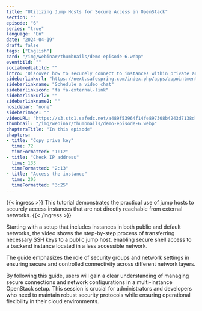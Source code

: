 ```yaml
---
title: "Utilizing Jump Hosts for Secure Access in OpenStack"
section: ""
episode: "6"
series: "true"
language: "En"
date: "2024-04-19"
draft: false
tags: ["English"]
card: "/img/webinar/thumbnails/demo-episode-6.webp"
eventbild: ""
socialmediabild: ""
intro: 'Discover how to securely connect to instances within private and default networks using jump hosts in the OpenStack environment.'
sidebarlinkurl: "https://next.safespring.com/index.php/apps/appointments/embed/VOZl8W1TrMMEFQ%3D%3D/form"
sidebarlinkname: "Schedule a video chat"
sidebarlinkicon: "fa fa-external-link"
sidebarlinkurl2: ""
sidebarlinkname2: ""
nosidebar: "none"
sidebarimage: ""
videoURL: "https://s3.sto1.safedc.net/a489f53964f14fe897308b4243d7138d:processedvideos/safespring-demo-episode-6-use-instance-in-public-as-jumphost_final/master.m3u8"
thumbnail: "/img/webinar/thumbnails/demo-episode-6.webp"
chaptersTitle: "In this episode"
chapters:
- title: "Copy prive key"
  time: 72
  timeFormatted: "1:12"
- title: "Check IP address"
  time: 133
  timeFormatted: "2:13"
- title: "Access the instance"
  time: 205
  timeFormatted: "3:25"
---
```


{{< ingress >}}
This tutorial demonstrates the practical use of jump hosts to securely access instances that are not directly reachable from external networks.
{{< /ingress >}}

 Starting with a setup that includes instances in both public and default networks, the video shows the step-by-step process of transferring necessary SSH keys to a public jump host, enabling secure shell access to a backend instance located in a less accessible network. 

 The guide emphasizes the role of security groups and network settings in ensuring secure and controlled connectivity across different network layers. 

 By following this guide, users will gain a clear understanding of managing secure connections and network configurations in a multi-instance OpenStack setup. This session is crucial for administrators and developers who need to maintain robust security protocols while ensuring operational flexibility in their cloud environments.